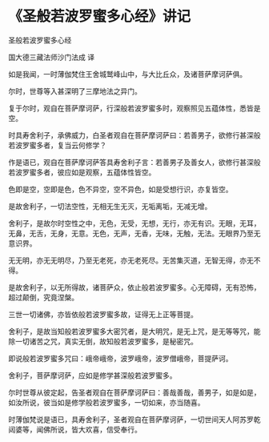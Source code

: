# 《圣般若波罗蜜多心经》讲记

圣般若波罗蜜多心经

国大德三藏法师沙门法成 译

如是我闻，一时薄伽梵住王舍城鹫峰山中，与大比丘众，及诸菩萨摩诃萨俱。

尔时，世尊等入甚深明了三摩地法之异门。

复于尔时，观自在菩萨摩诃萨，行深般若波罗蜜多时，观察照见五蕴体性，悉皆是空。

时具寿舍利子，承佛威力，白圣者观自在菩萨摩诃萨曰：若善男子，欲修行甚深般若波罗蜜多者，复当云何修学？

作是语已，观自在菩萨摩诃萨答具寿舍利子言：若善男子及善女人，欲修行甚深般若波罗蜜多者，彼应如是观察，五蕴体性皆空。

色即是空，空即是色，色不异空，空不异色，如是受想行识，亦复皆空。

是故舍利子，一切法空性，无相无生无灭，无垢离垢，无减无增。

舍利子，是故尔时空性之中，无色，无受，无想，无行，亦无有识。无眼，无耳，无鼻，无舌，无身，无意。无色，无声，无香，无味，无触，无法。无眼界乃至无意识界。

无无明，亦无无明尽，乃至无老死，亦无老死尽。无苦集灭道，无智无得，亦无不得。

是故舍利子，以无所得故，诸菩萨众，依止般若波罗蜜多。心无障碍，无有恐怖，超过颠倒，究竟涅槃。

三世一切诸佛，亦皆依般若波罗蜜多故，证得无上正等菩提。

舍利子，是故当知般若波罗蜜多大密咒者，是大明咒，是无上咒，是无等等咒，能除一切诸苦之咒，真实无倒，故知般若波罗蜜多，是秘密咒。

即说般若波罗蜜多咒曰：峨帝峨帝，波罗峨帝，波罗僧峨帝，菩提萨诃。

舍利子，菩萨摩诃萨，应如是修学甚深般若波罗蜜多。

尔时世尊从彼定起，告圣者观自在菩萨摩诃萨曰：善哉善哉，善男子，如是如是，如汝所说，彼当如是修学般若波罗蜜多，一切如来，亦当随喜。

时薄伽梵说是语已，具寿舍利子，圣者观自在菩萨摩诃萨，一切世间天人阿苏罗乾闼婆等，闻佛所说，皆大欢喜，信受奉行。

